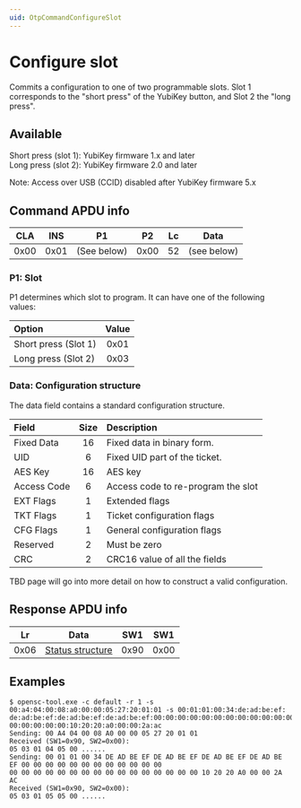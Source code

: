 ```yaml
---
uid: OtpCommandConfigureSlot
---
```


<!-- Copyright 2021 Yubico AB

Licensed under the Apache License, Version 2.0 (the "License");
you may not use this file except in compliance with the License.
You may obtain a copy of the License at

    http://www.apache.org/licenses/LICENSE-2.0

Unless required by applicable law or agreed to in writing, software
distributed under the License is distributed on an "AS IS" BASIS,
WITHOUT WARRANTIES OR CONDITIONS OF ANY KIND, either express or implied.
See the License for the specific language governing permissions and
limitations under the License. -->

# Configure slot

Commits a configuration to one of two programmable slots. Slot 1 corresponds to the "short press"
of the YubiKey button, and Slot 2 the "long press".

## Available

Short press (slot 1): YubiKey firmware 1.x and later\
Long press (slot 2): YubiKey firmware 2.0 and later

Note: Access over USB (CCID) disabled after YubiKey firmware 5.x

## Command APDU info

| CLA  | INS  |     P1      |  P2  | Lc |    Data     |
|:----:|:----:|:-----------:|:----:|:--:|:-----------:|
| 0x00 | 0x01 | (See below) | 0x00 | 52 | (see below) |

### P1: Slot

P1 determines which slot to program. It can have one of the following values:

| Option               | Value |
|:---------------------|:-----:|
| Short press (Slot 1) | 0x01  |
| Long press (Slot 2)  | 0x03  |

### Data: Configuration structure

The data field contains a standard configuration structure.

| Field       | Size | Description                        |
|:------------|:----:|:-----------------------------------|
| Fixed Data  |  16  | Fixed data in binary form.         |
| UID         |  6   | Fixed UID part of the ticket.      |
| AES Key     |  16  | AES key                            |
| Access Code |  6   | Access code to re-program the slot |
| EXT Flags   |  1   | Extended flags                     |
| TKT Flags   |  1   | Ticket configuration flags         |
| CFG Flags   |  1   | General configuration flags        |
| Reserved    |  2   | Must be zero                       |
| CRC         |  2   | CRC16 value of all the fields      |

<!-- TODO -->
TBD page will go into more detail on how to construct a valid configuration.

## Response APDU info

|  Lr  |                         Data                          | SW1  | SW1  |
|:----:|:-----------------------------------------------------:|:----:|:----:|
| 0x06 | [Status structure](xref:OtpCommands#status-structure) | 0x90 | 0x00 |

## Examples

```shell
$ opensc-tool.exe -c default -r 1 -s 00:a4:04:00:08:a0:00:00:05:27:20:01:01 -s 00:01:01:00:34:de:ad:be:ef:
de:ad:be:ef:de:ad:be:ef:de:ad:be:ef:00:00:00:00:00:00:00:00:00:00:00:00:00:00:00:00:00:00:00:00:00:00:00:
00:00:00:00:00:10:20:20:a0:00:00:2a:ac
Sending: 00 A4 04 00 08 A0 00 00 05 27 20 01 01
Received (SW1=0x90, SW2=0x00):
05 03 01 04 05 00 ......
Sending: 00 01 01 00 34 DE AD BE EF DE AD BE EF DE AD BE EF DE AD BE EF 00 00 00 00 00 00 00 00 00 00 00 00
00 00 00 00 00 00 00 00 00 00 00 00 00 00 00 00 10 20 20 A0 00 00 2A AC
Received (SW1=0x90, SW2=0x00):
05 03 01 05 05 00 ......
```
